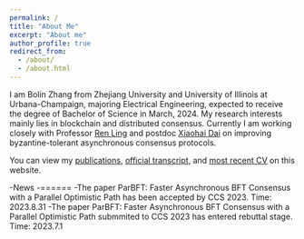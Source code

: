 ```yaml
---
permalink: /
title: "About Me"
excerpt: "About me"
author_profile: true
redirect_from: 
  - /about/
  - /about.html
---
```


I am Bolin Zhang from Zhejiang University and University of Illinois at Urbana-Champaign, majoring Electrical Engineering, expected to receive the degree of Bachelor of Science in March, 2024. My research interests mainly lies in blockchain and distributed consensus. Currently I am working closely with Professor [Ren Ling](https://cs.illinois.edu/about/people/faculty/renling) and postdoc [Xiaohai Dai](https://scholar.google.com/citations?user=FU4tiesAAAAJ&hl=en&oi=ao) on improving byzantine-tolerant asynchronous consensus protocols.

You can view my [publications](https://tumblingzhang.github.io/pubs/), [official transcript](http://TumblingZhang.github.io/files/Transcript.pdf), and [most recent CV](http://TumblingZhang.github.io/files/CV.pdf) on this website.

-News
-======
-The paper ParBFT: Faster Asynchronous BFT Consensus with a Parallel Optimistic Path has been accepted by CCS 2023. Time: 2023.8.31
-The paper ParBFT: Faster Asynchronous BFT Consensus with a Parallel Optimistic Path submmited to CCS 2023 has entered rebuttal stage. Time: 2023.7.1





